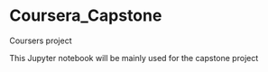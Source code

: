 # Coursera_Capstone
Coursers project

This Jupyter notebook will be mainly used for the capstone project